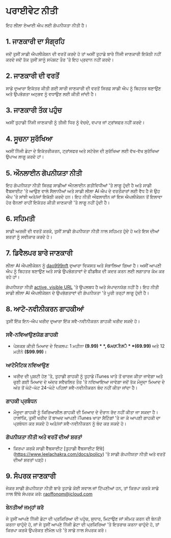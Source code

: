 # ਪਰਾਈਵੇਟ ਨੀਤੀ

ਇਹ ਲੀਲਾ ਏਆਈ ਐਪ ਲਈ ਗੋਪਨੀਯਤਾ ਨੀਤੀ ਹੈ।

## 1. ਜਾਣਕਾਰੀ ਦਾ ਸੰਗ੍ਰਹਿ

ਜਦੋਂ ਤੁਸੀਂ ਸਾਡੀ ਐਪਲੀਕੇਸ਼ਨ ਦੀ ਵਰਤੋਂ ਕਰਦੇ ਹੋ ਤਾਂ ਅਸੀਂ ਤੁਹਾਡੇ ਬਾਰੇ ਨਿੱਜੀ ਜਾਣਕਾਰੀ ਇਕੱਠੀ ਨਹੀਂ ਕਰਦੇ ਜਦੋਂ ਤੱਕ ਤੁਸੀਂ ਸਾਨੂੰ ਸਪੱਸ਼ਟ ਤੌਰ 'ਤੇ ਇਹ ਪ੍ਰਦਾਨ ਨਹੀਂ ਕਰਦੇ।

## 2. ਜਾਣਕਾਰੀ ਦੀ ਵਰਤੋਂ

ਸਾਡੇ ਦੁਆਰਾ ਇਕੱਤਰ ਕੀਤੀ ਗਈ ਸਾਰੀ ਜਾਣਕਾਰੀ ਦੀ ਵਰਤੋਂ ਸਿਰਫ਼ ਸਾਡੀ ਐਪ ਨੂੰ ਬਿਹਤਰ ਬਣਾਉਣ ਅਤੇ ਉਪਭੋਗਤਾ ਅਨੁਭਵ ਨੂੰ ਵਧਾਉਣ ਲਈ ਕੀਤੀ ਜਾਂਦੀ ਹੈ।

## 3. ਜਾਣਕਾਰੀ ਤੱਕ ਪਹੁੰਚ

ਅਸੀਂ ਤੁਹਾਡੀ ਨਿੱਜੀ ਜਾਣਕਾਰੀ ਨੂੰ ਤੀਜੀ ਧਿਰ ਨੂੰ ਵੇਚਦੇ, ਵਪਾਰ ਜਾਂ ਟ੍ਰਾਂਸਫਰ ਨਹੀਂ ਕਰਦੇ।

## 4. ਸੂਚਨਾ ਸੁਰੱਖਿਆ

ਅਸੀਂ ਨਿੱਜੀ ਡੇਟਾ ਦੇ ਇਕੱਤਰੀਕਰਨ, ਟ੍ਰਾਂਸਫਰ ਅਤੇ ਸਟੋਰੇਜ ਦੀ ਸੁਰੱਖਿਆ ਲਈ ਵੱਖ-ਵੱਖ ਸੁਰੱਖਿਆ ਉਪਾਅ ਲਾਗੂ ਕਰਦੇ ਹਾਂ।

## 5. ਔਨਲਾਈਨ ਗੋਪਨੀਯਤਾ ਨੀਤੀ

ਇਹ ਗੋਪਨੀਯਤਾ ਨੀਤੀ ਸਿਰਫ਼ ਸਾਡੀਆਂ ਔਨਲਾਈਨ ਗਤੀਵਿਧੀਆਂ 'ਤੇ ਲਾਗੂ ਹੁੰਦੀ ਹੈ ਅਤੇ ਸਾਡੀ ਵੈੱਬਸਾਈਟ 'ਤੇ ਆਉਣ ਵਾਲੇ ਸੈਲਾਨੀਆਂ ਅਤੇ ਸਾਡੀ ਲੀਲਾ AI ਐਪ ਦੇ ਵਰਤੋਂਕਾਰਾਂ ਲਈ ਵੈਧ ਹੈ ਜੋ ਉਹ ਐਪ 'ਤੇ ਸਾਂਝੀ ਅਤੇ/ਜਾਂ ਇਕੱਠੀ ਕਰਦੇ ਹਨ। ਇਹ ਨੀਤੀ ਔਫਲਾਈਨ ਜਾਂ ਇਸ ਐਪਲੀਕੇਸ਼ਨ ਤੋਂ ਇਲਾਵਾ ਹੋਰ ਚੈਨਲਾਂ ਰਾਹੀਂ ਇਕੱਤਰ ਕੀਤੀ ਜਾਣਕਾਰੀ 'ਤੇ ਲਾਗੂ ਨਹੀਂ ਹੁੰਦੀ ਹੈ।

## 6. ਸਹਿਮਤੀ

ਸਾਡੀ ਅਰਜ਼ੀ ਦੀ ਵਰਤੋਂ ਕਰਕੇ, ਤੁਸੀਂ ਸਾਡੀ ਗੋਪਨੀਯਤਾ ਨੀਤੀ ਨਾਲ ਸਹਿਮਤ ਹੁੰਦੇ ਹੋ ਅਤੇ ਇਸ ਦੀਆਂ ਸ਼ਰਤਾਂ ਨੂੰ ਸਵੀਕਾਰ ਕਰਦੇ ਹੋ।

## 7. ਡਿਵੈਲਪਰ ਬਾਰੇ ਜਾਣਕਾਰੀ

ਲੀਲਾ AI ਐਪਲੀਕੇਸ਼ਨ ਨੂੰ [dao999nft](https://dao999nft.com/) ਦੁਆਰਾ ਵਿਕਸਤ ਅਤੇ ਸੰਭਾਲਿਆ ਗਿਆ ਹੈ। ਅਸੀਂ ਆਪਣੀ ਐਪ ਨੂੰ ਬਿਹਤਰ ਬਣਾਉਣ ਅਤੇ ਸਾਡੇ ਉਪਭੋਗਤਾਵਾਂ ਦੇ ਫੀਡਬੈਕ ਦੀ ਕਦਰ ਕਰਨ ਲਈ ਲਗਾਤਾਰ ਕੰਮ ਕਰ ਰਹੇ ਹਾਂ।

ਗੋਪਨੀਯਤਾ ਨੀਤੀ [active, visible URL](https://www.leelachakra.com/docs/policy) 'ਤੇ ਉਪਲਬਧ ਹੈ ਅਤੇ ਸੰਪਾਦਨਯੋਗ ਨਹੀਂ ਹੈ। ਇਹ ਨੀਤੀ ਸਾਡੀ ਲੀਲਾ AI ਐਪਲੀਕੇਸ਼ਨ ਦੇ ਉਪਭੋਗਤਾਵਾਂ ਦੀ ਗੋਪਨੀਯਤਾ 'ਤੇ ਪੂਰੀ ਤਰ੍ਹਾਂ ਲਾਗੂ ਹੁੰਦੀ ਹੈ।

## 8. ਆਟੋ-ਨਵੀਨੀਕਰਨ ਗਾਹਕੀਆਂ

ਤੁਸੀਂ ਇੱਕ ਇਨ-ਐਪ ਖਰੀਦ ਦੁਆਰਾ ਇੱਕ ਸਵੈ-ਨਵੀਨੀਕਰਨ ਗਾਹਕੀ ਖਰੀਦ ਸਕਦੇ ਹੋ।

### ਸਵੈ-ਨਵਿਆਉਣਯੋਗ ਗਾਹਕੀ

- ਪੇਸ਼ਕਸ਼ ਕੀਤੀ ਮਿਆਦ ਦੇ ਵਿਕਲਪ: 1 ਮਹੀਨਾ **($9.99)**, 6 ਮਹੀਨੇ **($69.99)** ਅਤੇ 12 ਮਹੀਨੇ **($99.99)**।

### ਆਟੋਮੈਟਿਕ ਨਵਿਆਉਣ

- ਖਰੀਦ ਦੀ ਪੁਸ਼ਟੀ ਹੋਣ 'ਤੇ, ਤੁਹਾਡੀ ਗਾਹਕੀ ਨੂੰ ਤੁਹਾਡੇ iTunes ਖਾਤੇ ਤੋਂ ਚਾਰਜ ਕੀਤਾ ਜਾਵੇਗਾ ਅਤੇ ਚੁਣੀ ਗਈ ਮਿਆਦ ਦੇ ਅੰਦਰ ਸਵੈਚਲਿਤ ਤੌਰ 'ਤੇ ਨਵਿਆਇਆ ਜਾਵੇਗਾ ਜਦੋਂ ਤੱਕ ਮੌਜੂਦਾ ਮਿਆਦ ਦੇ ਅੰਤ ਤੋਂ ਘੱਟੋ-ਘੱਟ 24-ਘੰਟੇ ਪਹਿਲਾਂ ਸਵੈ-ਨਵੀਨੀਕਰਨ ਬੰਦ ਨਹੀਂ ਕੀਤਾ ਜਾਂਦਾ ਹੈ।

### ਗਾਹਕੀ ਪ੍ਰਬੰਧਨ

- ਮੌਜੂਦਾ ਗਾਹਕੀ ਨੂੰ ਕਿਰਿਆਸ਼ੀਲ ਗਾਹਕੀ ਦੀ ਮਿਆਦ ਦੇ ਦੌਰਾਨ ਰੱਦ ਨਹੀਂ ਕੀਤਾ ਜਾ ਸਕਦਾ ਹੈ। ਹਾਲਾਂਕਿ, ਤੁਸੀਂ ਖਰੀਦ ਤੋਂ ਬਾਅਦ ਆਪਣੀ iTunes ਖਾਤਾ ਸੈਟਿੰਗਾਂ 'ਤੇ ਜਾ ਕੇ ਆਪਣੀ ਗਾਹਕੀ ਦਾ ਪ੍ਰਬੰਧਨ ਕਰ ਸਕਦੇ ਹੋ ਅਤੇ/ਜਾਂ ਸਵੈ-ਨਵੀਨੀਕਰਨ ਨੂੰ ਬੰਦ ਕਰ ਸਕਦੇ ਹੋ।

### ਗੋਪਨੀਯਤਾ ਨੀਤੀ ਅਤੇ ਵਰਤੋਂ ਦੀਆਂ ਸ਼ਰਤਾਂ

- ਕਿਰਪਾ ਕਰਕੇ ਸਾਡੀ ਵੈੱਬਸਾਈਟ [ਤੁਹਾਡੀ ਵੈੱਬਸਾਈਟ ਇੱਥੇ] (https://www.leelachakra.com/docs/policy) 'ਤੇ ਸਾਡੀ ਗੋਪਨੀਯਤਾ ਨੀਤੀ ਅਤੇ ਵਰਤੋਂ ਦੀਆਂ ਸ਼ਰਤਾਂ ਪੜ੍ਹੋ।

## 9. ਸੰਪਰਕ ਜਾਣਕਾਰੀ

ਜੇਕਰ ਸਾਡੀ ਗੋਪਨੀਯਤਾ ਨੀਤੀ ਬਾਰੇ ਤੁਹਾਡੇ ਕੋਈ ਸਵਾਲ ਜਾਂ ਟਿੱਪਣੀਆਂ ਹਨ, ਤਾਂ ਕਿਰਪਾ ਕਰਕੇ ਸਾਡੇ ਨਾਲ ਇੱਥੇ ਸੰਪਰਕ ਕਰੋ: [raoffonom@icloud.com](mailto:raoffonom@icloud.com)

### ਬੇਨਤੀਆਂ ਜਮ੍ਹਾਂ ਕਰੋ

ਜੇ ਤੁਸੀਂ ਆਪਣੇ ਨਿੱਜੀ ਡੇਟਾ ਦੀ ਪ੍ਰਕਿਰਿਆ ਦੀ ਪਹੁੰਚ, ਸੁਧਾਰ, ਮਿਟਾਉਣ ਜਾਂ ਸੀਮਤ ਕਰਨ ਦੀ ਬੇਨਤੀ ਕਰਨਾ ਚਾਹੁੰਦੇ ਹੋ, ਜਾਂ ਜੇ ਤੁਸੀਂ ਆਪਣੇ ਨਿੱਜੀ ਡੇਟਾ ਦੀ ਪ੍ਰਕਿਰਿਆ 'ਤੇ ਇਤਰਾਜ਼ ਕਰਨਾ ਚਾਹੁੰਦੇ ਹੋ, ਤਾਂ ਕਿਰਪਾ ਕਰਕੇ ਉਪਰੋਕਤ ਈਮੇਲ ਪਤੇ 'ਤੇ ਸਾਡੇ ਨਾਲ ਸੰਪਰਕ ਕਰੋ।
